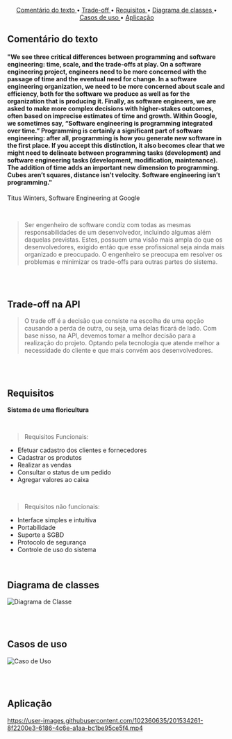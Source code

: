 <p align="center">
  <a href ="#comentário-do-texto">Comentário do texto </a>  • 
  <a href ="#trade-off-na-api">Trade-off </a>  • 
  <a href ="#requisitos">Requisitos </a>  • 
  <a href ="#diagrama-de-classes">Diagrama de classes </a>  •
  <a href ="#casos-de-uso">Casos de uso </a>  •
  <a href ="#aplicação">Aplicação </a>

## Comentário do texto
#### "We see three critical differences between programming and software engineering: time, scale, and the trade-offs at play. On a software engineering project, engineers need to be more concerned with the passage of time and the eventual need for change. In a software engineering organization, we need to be more concerned about scale and efficiency, both for the software we produce as well as for the organization that is producing it. Finally, as software engineers, we are asked to make more complex decisions with higher-stakes outcomes, often based on imprecise estimates of time and growth. Within Google, we sometimes say, “Software engineering is programming integrated over time.” Programming is certainly a significant part of software engineering: after all, programming is how you generate new software in the first place. If you accept this distinction, it also becomes clear that we might need to delineate between programming tasks (development) and software engineering tasks (development, modification, maintenance). The addition of time adds an important new dimension to programming. Cubes aren’t squares, distance isn’t velocity. Software engineering isn’t programming."
Titus Winters, Software Engineering at Google

<br>

>Ser engenheiro de software condiz com todas as mesmas responsabilidades de um desenvolvedor, incluindo algumas além daquelas previstas. Estes, possuem uma visão mais ampla do que os desenvolvedores, exigido então que esse profissional seja ainda mais organizado e preocupado.
O engenheiro se preocupa em resolver os problemas e minimizar os trade-offs para outras partes do sistema.

<br><br>

## Trade-off na API

>O trade off é a decisão que consiste na escolha de uma opção causando a perda de outra, ou seja, uma delas ficará de lado.
Com base nisso, na API, devemos tomar a melhor decisão para a realização do projeto. Optando pela tecnologia que atende melhor a necessidade do cliente e que mais convém aos desenvolvedores.

<br><br>

## Requisitos
**Sistema de uma floricultura**

<br>

>Requisitos Funcionais:
- Efetuar cadastro dos clientes e fornecedores
- Cadastrar os produtos
- Realizar as vendas
- Consultar o status de um pedido
- Agregar valores ao caixa

<br>

>Requisitos não funcionais:
- Interface simples e intuitiva
- Portabilidade
- Suporte a SGBD
- Protocolo de segurança
- Controle de uso do sistema

<br>

## Diagrama de classes
![Diagrama de Classe](https://user-images.githubusercontent.com/102360635/201503633-deac55b8-bc03-4e90-a528-9f932f0adeb6.png)

<br><br>

## Casos de uso
![Caso de Uso](https://user-images.githubusercontent.com/102360635/201503642-f3ce396c-8d0f-49ef-92ca-9137d6dd7822.png)

<br><br>

## Aplicação
https://user-images.githubusercontent.com/102360635/201534261-8f2200e3-6186-4c6e-a1aa-bc1be95ce5f4.mp4
